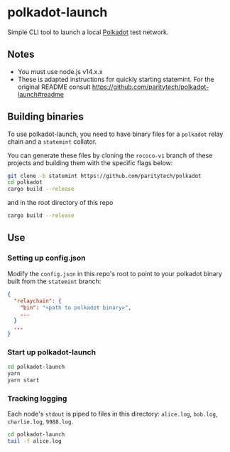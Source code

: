 # polkadot-launch

Simple CLI tool to launch a local [Polkadot](https://github.com/paritytech/polkadot/) test network.

## Notes

- You must use node.js v14.x.x
- These is adapted instructions for quickly starting statemint. For the original README consult https://github.com/paritytech/polkadot-launch#readme

## Building binaries

To use polkadot-launch, you need to have binary files for a `polkadot` relay chain and a
`statemint` collator.

You can generate these files by cloning the `rococo-v1` branch of these projects and building them
with the specific flags below:

```bash
git clone -b statemint https://github.com/paritytech/polkadot
cd polkadot
cargo build --release
```

and in the root directory of this repo

```bash
cargo build --release
```

## Use

### Setting up config.json

Modify the `config.json` in this repo's root to point to your polkadot binary built from the
`statemint` branch:

```json
{
  "relaychain": {
    "bin": "<path to polkadot binary>",
    ...
  }
  ...
}
```

### Start up polkadot-launch

```bash
cd polkadot-launch
yarn
yarn start
```

### Tracking logging

Each node's `stdout` is piped to files in this directory: `alice.log`, `bob.log`, `charlie.log`, `9988.log`.

```bash
cd polkadot-launch
tail -f alice.log
```